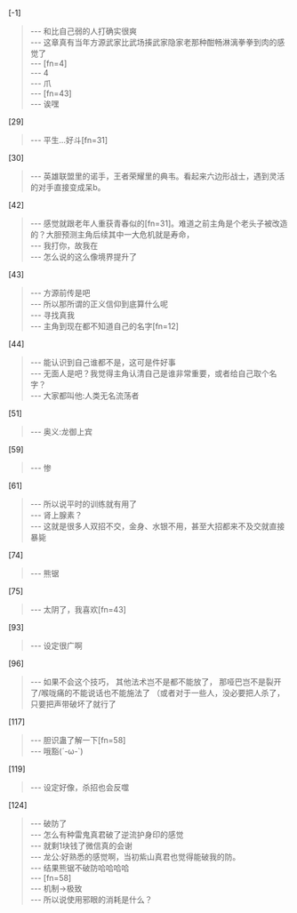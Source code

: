 
[-1] 
>--- 和比自己弱的人打确实很爽<br>
>--- 这章真有当年方源武家比武场揍武家隐家老那种酣畅淋漓拳拳到肉的感觉了<br>
>--- [fn=4]<br>
>--- 4<br>
>--- 爪<br>
>--- [fn=43]<br>
>--- 诶嘿<br>

[29] 
>--- 平生...好斗[fn=31]<br>

[30] 
>--- 英雄联盟里的诺手，王者荣耀里的典韦。看起来六边形战士，遇到灵活的对手直接变成呆b。<br>

[42] 
>--- 感觉就跟老年人重获青春似的[fn=31]。难道之前主角是个老头子被改造的？大胆预测主角后续其中一大危机就是寿命，<br>
>--- 我打你，故我在<br>
>--- 怎么说的这么像境界提升了<br>

[43] 
>--- 方源前传是吧<br>
>--- 所以那所谓的正义信仰到底算什么呢<br>
>--- 寻找真我<br>
>--- 主角到现在都不知道自己的名字[fn=12]<br>

[44] 
>--- 能认识到自己谁都不是，这可是件好事<br>
>--- 无面人是吧？我觉得主角认清自己是谁非常重要，或者给自己取个名字？<br>
>--- 大家都叫他:人类无名流荡者<br>

[51] 
>--- 奥义:龙御上宾<br>

[59] 
>--- 惨<br>

[61] 
>--- 所以说平时的训练就有用了<br>
>--- 肾上腺素？<br>
>--- 这就是很多人双招不交，金身、水银不用，甚至大招都来不及交就直接暴毙<br>

[74] 
>--- 熊锯<br>

[75] 
>--- 太阴了，我喜欢[fn=43]<br>

[93] 
>--- 设定很广啊<br>

[96] 
>--- 如果不会这个技巧，
其他法术岂不是都不能放了，
那哑巴岂不是裂开了/喉咙痛的不能说话也不能施法了
（或者对于一些人，没必要把人杀了，只要把声带破坏了就行了<br>

[117] 
>--- 胆识蛊了解一下[fn=58]<br>
>--- 哦豁(´-ω-`)<br>

[119] 
>--- 设定好像，杀招也会反噬<br>

[124] 
>--- 破防了<br>
>--- 怎么有种雷鬼真君破了逆流护身印的感觉<br>
>--- 就剩1块钱了微信真的会谢<br>
>--- 龙公:好熟悉的感觉啊，当初紫山真君也觉得能破我的防。<br>
>--- 结果熊锯不破防哈哈哈哈<br>
>--- [fn=58]<br>
>--- 机制→极致<br>
>--- 所以说使用邪眼的消耗是什么？<br>
